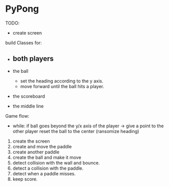# PyPong

TODO:
* create screen


build Classes for:
* both players
  - 
* the ball
  - set the heading according to the y axis.
  - move forward until the ball hits a player.
  
* the scoreboard
* the middle line


Game flow:
* while:
 if ball goes beyond the y/x axis of the player -> give a point to the other player
 reset the ball to the center (ransomize heading)
 
 1. create the screen
 2. create and move the paddle
 3. create another paddle
 4. create the ball and make it move
 5. detect collision with the wall and bounce.
 6. detect a collision with the paddle.
 8. detect when a paddle misses.
 8. keep score.
